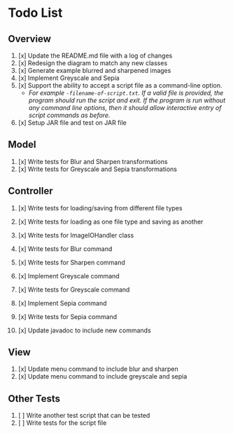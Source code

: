 # Todo List

## Overview

1. [x] Update the README.md file with a log of changes
2. [x] Redesign the diagram to match any new classes
3. [x] Generate example blurred and sharpened images
4. [x] Implement Greyscale and Sepia
5. [x] Support the ability to accept a script file as a command-line option.
    * _For example `-filename-of-script.txt`. If a valid file is provided, the program should run
      the script and exit. If the program is run without any command line options, then it should
      allow interactive entry of script commands as before._
6. [x] Setup JAR file and test on JAR file

## Model

1. [x] Write tests for Blur and Sharpen transformations
2. [x] Write tests for Greyscale and Sepia transformations

## Controller

1. [x] Write tests for loading/saving from different file types

2. [x] Write tests for loading as one file type and saving as another
3. [x] Write tests for ImageIOHandler class

4. [x] Write tests for Blur command
5. [x] Write tests for Sharpen command
6. [x] Implement Greyscale command
7. [x] Write tests for Greyscale command
8. [x] Implement Sepia command
9. [x] Write tests for Sepia command
10. [x] Update javadoc to include new commands

## View

1. [x] Update menu command to include blur and sharpen
2. [x] Update menu command to include greyscale and sepia

## Other Tests

1. [ ] Write another test script that can be tested
2. [ ] Write tests for the script file
